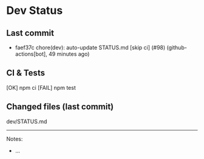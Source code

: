 # Dev Status

## Last commit
- faef37c chore(dev): auto-update STATUS.md [skip ci] (#98) (github-actions[bot], 49 minutes ago)
## CI & Tests
[OK] npm ci
[FAIL] npm test

## Changed files (last commit)
dev/STATUS.md

---
Notes:
- ...
